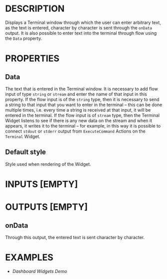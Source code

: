 # DESCRIPTION

Displays a Terminal window through which the user can enter arbitrary text, as the text is entered, character by character is sent through the `onData` output. It is also possible to enter text into the terminal through flow using the `Data` property.

# PROPERTIES

## Data

The text that is entered in the Terminal window. It is necessary to add flow input of type `string` or `stream` and enter the name of that input in this property. If the flow input is of the `string` type, then it is necessary to send a string to that input that you want to enter in the terminal – this can be done multiple times, i.e. every time a string is received at that input, it will be entered in the terminal. If the flow input is of `stream` type, then the Terminal Widget listens to see if there is any new data on the stream and when it appears, it writes it to the terminal – for example, in this way it is possible to connect `stdout` or `stderr` output from `ExecuteCommand` Actions on the `Terminal` Widget.

## Default style

Style used when rendering of the Widget.

# INPUTS [EMPTY]

# OUTPUTS [EMPTY]

## onData

Through this output, the entered text is sent character by character.

# EXAMPLES

* _Dashboard Widgets Demo_
